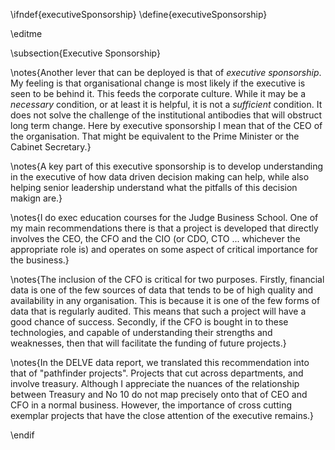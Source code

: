 \ifndef{executiveSponsorship}
\define{executiveSponsorship}

\editme

\subsection{Executive Sponsorship}

\notes{Another lever that can be deployed is that of *executive sponsorship*. My feeling is that organisational change is most likely if the executive is seen to be behind it. This feeds the corporate culture. While it may be a *necessary* condition, or at least it is helpful, it is not a *sufficient* condition. It does not solve the challenge of the institutional antibodies that will obstruct long term change. Here by executive sponsorship I mean that of the CEO of the organisation. That might be equivalent to the Prime Minister or the Cabinet Secretary.}

\notes{A key part of this executive sponsorship is to develop understanding in the executive of how data driven decision making can help, while also helping senior leadership understand what the pitfalls of this decision makign are.}

\notes{I do exec education courses for the Judge Business School. One of my main recommendations there is that a project is developed that directly involves the CEO, the CFO and the CIO (or CDO, CTO ... whichever the appropriate role is) and operates on some aspect of critical importance for the business.}

\notes{The inclusion of the CFO is critical for two purposes. Firstly, financial data is one of the few sources of data that tends to be of high quality and availability in any organisation. This is because it is one of the few forms of data that is regularly audited. This means that such a project will have a good chance of success. Secondly, if the CFO is bought in to these technologies, and capable of understanding their strengths and weaknesses, then that will facilitate the funding of future projects.}

\notes{In the DELVE data report, we translated this recommendation into that of "pathfinder projects". Projects that cut across departments, and involve treasury. Although I appreciate the nuances of the relationship between Treasury and No 10 do not map precisely onto that of CEO and CFO in a normal business. However, the importance of cross cutting exemplar projects that have the close attention of the executive remains.}

\endif
